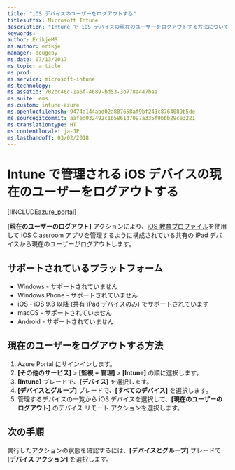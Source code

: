 ```yaml
---
title: "iOS デバイスのユーザーをログアウトする"
titlesuffix: Microsoft Intune
description: "Intune で iOS デバイスの現在のユーザーをログアウトする方法について説明します。\""
keywords: 
author: ErikjeMS
ms.author: erikje
manager: dougeby
ms.date: 07/13/2017
ms.topic: article
ms.prod: 
ms.service: microsoft-intune
ms.technology: 
ms.assetid: 702bc46c-1a6f-4689-bd53-3b778a447baa
ms.suite: ems
ms.custom: intune-azure
ms.openlocfilehash: 9474a144abd02a807658af9bf243c8764089b5de
ms.sourcegitcommit: aafed032492c1b5861d7097a335f9bbb29ce3221
ms.translationtype: HT
ms.contentlocale: ja-JP
ms.lasthandoff: 03/02/2018
---
```

# <a name="logout-the-current-user-on-intune-managed-ios-devices"></a>Intune で管理される iOS デバイスの現在のユーザーをログアウトする


[!INCLUDE[azure_portal](./includes/azure_portal.md)]


**[現在のユーザーのログアウト]** アクションにより、[iOS 教育プロファイル](education-settings-configure-ios.md)を使用して iOS Classroom アプリを管理するように構成されている共有の iPad デバイスから現在のユーザーがログアウトします。 

## <a name="supported-platforms"></a>サポートされているプラットフォーム

- Windows - サポートされていません
- Windows Phone - サポートされていません
- iOS - iOS 9.3 以降 (共有 iPad デバイスのみ) でサポートされています
- macOS - サポートされていません
- Android - サポートされていません

## <a name="how-to-logout-the-current-user"></a>現在のユーザーをログアウトする方法

1.  Azure Portal にサインインします。
2.  **[その他のサービス]** > **[監視 + 管理]** > **[Intune]** の順に選択します。
3.  **[Intune]** ブレードで、**[デバイス]** を選択します。
4.  **[デバイスとグループ]** ブレードで、**[すべてのデバイス]** を選択します。
5.  管理するデバイスの一覧から iOS デバイスを選択して、**[現在のユーザーのログアウト]** のデバイス リモート アクションを選択します。

## <a name="next-steps"></a>次の手順

実行したアクションの状態を確認するには、**[デバイスとグループ]** ブレードで **[デバイス アクション]** を選択します。
